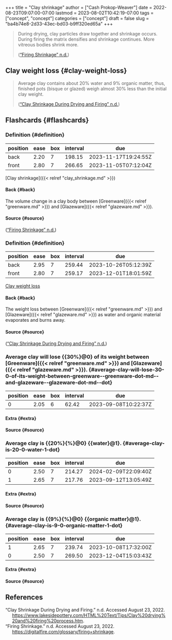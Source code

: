 +++
title = "Clay shrinkage"
author = ["Cash Prokop-Weaver"]
date = 2022-08-23T09:07:00-07:00
lastmod = 2023-08-02T10:42:19-07:00
tags = ["concept", "concept"]
categories = ["concept"]
draft = false
slug = "ba4b74e8-2d33-43ec-bd03-b9ff320ed65a"
+++

> During drying, clay particles draw together and shrinkage occurs. During firing the matrix densifies and shrinkage continues. More vitreous bodies shrink more.
>
> (<a href="#citeproc_bib_item_2">“Firing Shrinkage” n.d.</a>)


## Clay weight loss {#clay-weight-loss}

> Average clay contains about 20% water and 9% organic matter, thus, finished pots (bisque or glazed) weigh almost 30% less than the initial clay weight.
>
> (<a href="#citeproc_bib_item_1">“Clay Shrinkage During Drying and Firing” n.d.</a>)


## Flashcards {#flashcards}


### Definition {#definition}

| position | ease | box | interval | due                  |
|----------|------|-----|----------|----------------------|
| back     | 2.20 | 7   | 198.15   | 2023-11-17T19:24:55Z |
| front    | 2.80 | 7   | 266.65   | 2023-11-05T07:12:04Z |

[Clay shrinkage]({{< relref "clay_shrinkage.md" >}})


#### Back {#back}

The volume change in a clay body between [Greenware]({{< relref "greenware.md" >}}) and [Glazeware]({{< relref "glazeware.md" >}}).


#### Source {#source}

(<a href="#citeproc_bib_item_2">“Firing Shrinkage” n.d.</a>)


### Definition {#definition}

| position | ease | box | interval | due                  |
|----------|------|-----|----------|----------------------|
| back     | 2.95 | 7   | 259.44   | 2023-10-26T05:12:39Z |
| front    | 2.80 | 7   | 259.17   | 2023-12-01T18:01:59Z |

[Clay weight loss](#clay-weight-loss)


#### Back {#back}

The weight loss between [Greenware]({{< relref "greenware.md" >}}) and [Glazeware]({{< relref "glazeware.md" >}}) as water and organic material evaporates and burns away.


#### Source {#source}

(<a href="#citeproc_bib_item_1">“Clay Shrinkage During Drying and Firing” n.d.</a>)


### Average clay will lose {{30%}@0} of its weight between [Greenware]({{< relref "greenware.md" >}}) and [Glazeware]({{< relref "glazeware.md" >}}). {#average-clay-will-lose-30-0-of-its-weight-between-greenware--greenware-dot-md--and-glazeware--glazeware-dot-md--dot}

| position | ease | box | interval | due                  |
|----------|------|-----|----------|----------------------|
| 0        | 2.05 | 6   | 62.42    | 2023-09-08T10:22:37Z |


#### Extra {#extra}


#### Source {#source}


### Average clay is {{20%}{%}@0} {{water}@1}. {#average-clay-is-20-0-water-1-dot}

| position | ease | box | interval | due                  |
|----------|------|-----|----------|----------------------|
| 0        | 2.50 | 7   | 214.27   | 2024-02-09T22:09:40Z |
| 1        | 2.65 | 7   | 217.76   | 2023-09-12T13:05:49Z |


#### Extra {#extra}


#### Source {#source}


### Average clay is {{9%}{%}@0} {{organic matter}@1}. {#average-clay-is-9-0-organic-matter-1-dot}

| position | ease | box | interval | due                  |
|----------|------|-----|----------|----------------------|
| 1        | 2.65 | 7   | 239.74   | 2023-10-08T17:32:00Z |
| 0        | 2.50 | 7   | 269.50   | 2023-12-04T15:03:43Z |


#### Extra {#extra}


#### Source {#source}

## References

<style>.csl-entry{text-indent: -1.5em; margin-left: 1.5em;}</style><div class="csl-bib-body">
  <div class="csl-entry"><a id="citeproc_bib_item_1"></a>“Clay Shrinkage During Drying and Firing.” n.d. Accessed August 23, 2022. <a href="https://www.lakesidepottery.com/HTML%20Text/Tips/Clay%20drying%20and%20firing%20process.htm">https://www.lakesidepottery.com/HTML%20Text/Tips/Clay%20drying%20and%20firing%20process.htm</a>.</div>
  <div class="csl-entry"><a id="citeproc_bib_item_2"></a>“Firing Shrinkage.” n.d. Accessed August 23, 2022. <a href="https://digitalfire.com/glossary/firing+shrinkage">https://digitalfire.com/glossary/firing+shrinkage</a>.</div>
</div>

